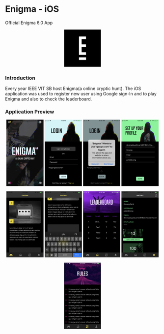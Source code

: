 # Enigma - iOS
Official Enigma 6.0 App

<p align = "center"><img src = "Screenshots/1024.png" width = "24%" height = "24%"></p>



### Introduction
Every year IEEE VIT SB host Enigma(a online cryptic hunt). The iOS application was used to register new user using Google sign-In and to play Enigma and also to check the leaderboard.


### Application Preview

<p align = "center">
<img src = "Screenshots/Launch.png" width = "24%" height = "24%">
<img src = "Screenshots/login.png" width = "24%" height = "24%">
<img src = "Screenshots/gsing.png" width = "24%" height = "24%">
<img src = "Screenshots/setpro.png" width = "24%" height = "24%">
</p>


<p align = "center">
<img src = "Screenshots/play.png" width = "24%" height = "24%">
<img src = "Screenshots/playk.png" width = "24%" height = "24%">
<img src = "Screenshots/lead.png" width = "24%" height = "24%">
<img src = "Screenshots/profile.png" width = "24%" height = "24%">
</p>

<p align = "center">
<img src = "Screenshots/rule.png" width = "24%" height = "24%">
</p>
